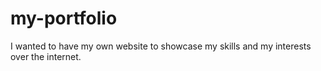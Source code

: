 # my-portfolio
I wanted to have my own website to showcase my skills and my interests over the internet.
